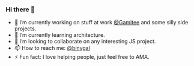 ### Hi there 👋

- 🔭 I’m currently working on stuff at work [@Gamitee](https://gamitee.com/) and some silly side projects.
- 🌱 I’m currently learning architecture.
- 👯 I’m looking to collaborate on any interesting JS project.
- 📫 How to reach me: [@binygal](https://twitter.com/binygal) 
- ⚡ Fun fact: I love helping people, just feel free to AMA.
